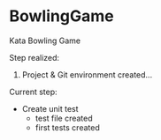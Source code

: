 # BowlingGame
Kata Bowling Game

Step realized:

1. Project & Git environment created...

Current step: 

* Create unit test
  * test file created 
  * first tests created
  